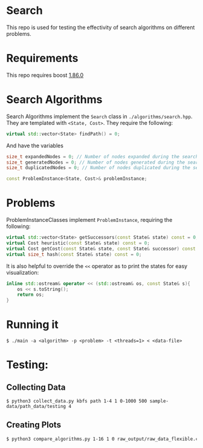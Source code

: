 # Search
This repo is used for testing the effectivity of search algorithms on different problems.

# Requirements
This repo requires boost [1.86.0](https://www.boost.org/users/history/version_1_86_0.html)

# Search Algorithms
Search Algorithms implement the `Search` class in `./algorithms/search.hpp`. They are templated with `<State, Cost>`. They require the following:
```c++
virtual std::vector<State> findPath() = 0;
```
And have the variables
```c++
size_t expandedNodes = 0; // Number of nodes expanded during the search
size_t generatedNodes = 0; // Number of nodes generated during the search
size_t duplicatedNodes = 0; // Number of nodes duplicated during the search

const ProblemInstance<State, Cost>& problemInstance;
```

# Problems
ProblemInstanceClasses implement `ProblemInstance`, requiring the following:
```c++
virtual std::vector<State> getSuccessors(const State& state) const = 0;
virtual Cost heuristic(const State& state) const = 0;
virtual Cost getCost(const State& state, const State& successor) const = 0;
virtual size_t hash(const State& state) const = 0;
```

It is also helpful to override the `<<` operator as to print the states for easy visualization:
```c++
inline std::ostream& operator << (std::ostream& os, const State& s){
    os << s.toString();
    return os;
}
```

# Running it
```
$ ./main -a <algorithm> -p <problem> -t <threads=1> < <data-file>
```

# Testing:
## Collecting Data
```
$ python3 collect_data.py kbfs path 1-4 1 0-1000 500 sample-data/path_data/testing 4
```

## Creating Plots
```sh
$ python3 compare_algorithms.py 1-16 1 0 raw_output/raw_data_flexible.csv CAFE A\*
```